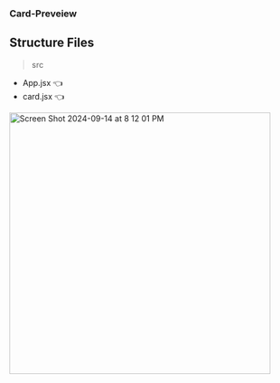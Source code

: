 ### Card-Preveiew

## Structure Files
>src
 - App.jsx :point_left:
 - card.jsx :point_left:

 <img width="462" alt="Screen Shot 2024-09-14 at 8 12 01 PM" src="https://github.com/user-attachments/assets/c37d5c19-26df-428e-b23b-6b0aaaf765ef">
